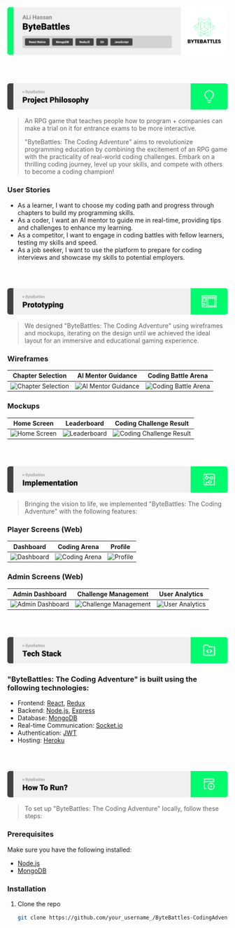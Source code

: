<img src="./readme/title1.svg"/>

<br><br>

<!-- project philosophy -->
<img src="./readme/title2.svg"/>

> An RPG game that teaches people how to program + companies can make a trial on it for entrance exams to be more interactive.
>
> "ByteBattles: The Coding Adventure" aims to revolutionize programming education by combining the excitement of an RPG game with the practicality of real-world coding challenges. Embark on a thrilling coding journey, level up your skills, and compete with others to become a coding champion!

### User Stories

- As a learner, I want to choose my coding path and progress through chapters to build my programming skills.
- As a coder, I want an AI mentor to guide me in real-time, providing tips and challenges to enhance my learning.
- As a competitor, I want to engage in coding battles with fellow learners, testing my skills and speed.
- As a job seeker, I want to use the platform to prepare for coding interviews and showcase my skills to potential employers.

<br><br>

<!-- Prototyping -->
<img src="./readme/title3.svg"/>

> We designed "ByteBattles: The Coding Adventure" using wireframes and mockups, iterating on the design until we achieved the ideal layout for an immersive and educational gaming experience.

### Wireframes

| Chapter Selection                                               | AI Mentor Guidance                                                | Coding Battle Arena                                                 |
| --------------------------------------------------------------- | ----------------------------------------------------------------- | ------------------------------------------------------------------- |
| ![Chapter Selection](./readme/wireframes/chapter_selection.png) | ![AI Mentor Guidance](./readme/wireframes/ai_mentor_guidance.png) | ![Coding Battle Arena](./readme/wireframes/coding_battle_arena.png) |

### Mockups

| Home Screen                                      | Leaderboard                                      | Coding Challenge Result                                           |
| ------------------------------------------------ | ------------------------------------------------ | ----------------------------------------------------------------- |
| ![Home Screen](./readme/mockups/home_screen.png) | ![Leaderboard](./readme/mockups/leaderboard.png) | ![Coding Challenge Result](./readme/mockups/challenge_result.png) |

<br><br>

<!-- Implementation -->
<img src="./readme/title4.svg"/>

> Bringing the vision to life, we implemented "ByteBattles: The Coding Adventure" with the following features:

### Player Screens (Web)

| Dashboard                                    | Coding Arena                                       | Profile                                  |
| -------------------------------------------- | -------------------------------------------------- | ---------------------------------------- |
| ![Dashboard](./readme/screens/dashboard.png) | ![Coding Arena](./readme/screens/coding_arena.png) | ![Profile](./readme/screens/profile.png) |

### Admin Screens (Web)

| Admin Dashboard                                          | Challenge Management                                               | User Analytics                                         |
| -------------------------------------------------------- | ------------------------------------------------------------------ | ------------------------------------------------------ |
| ![Admin Dashboard](./readme/screens/admin_dashboard.png) | ![Challenge Management](./readme/screens/challenge_management.png) | ![User Analytics](./readme/screens/user_analytics.png) |

<br><br>

<!-- Tech stack -->
<img src="./readme/title5.svg"/>

### "ByteBattles: The Coding Adventure" is built using the following technologies:

- Frontend: [React](https://reactjs.org/), [Redux](https://redux.js.org/)
- Backend: [Node.js](https://nodejs.org/), [Express](https://expressjs.com/)
- Database: [MongoDB](https://www.mongodb.com/)
- Real-time Communication: [Socket.io](https://socket.io/)
- Authentication: [JWT](https://jwt.io/)
- Hosting: [Heroku](https://www.heroku.com/)

<br><br>

<!-- How to run -->
<img src="./readme/title6.svg"/>

> To set up "ByteBattles: The Coding Adventure" locally, follow these steps:

### Prerequisites

Make sure you have the following installed:

- [Node.js](https://nodejs.org/)
- [MongoDB](https://www.mongodb.com/)

### Installation

1. Clone the repo
   ```sh
   git clone https://github.com/your_username_/ByteBattles-CodingAdventure.git
   ```
